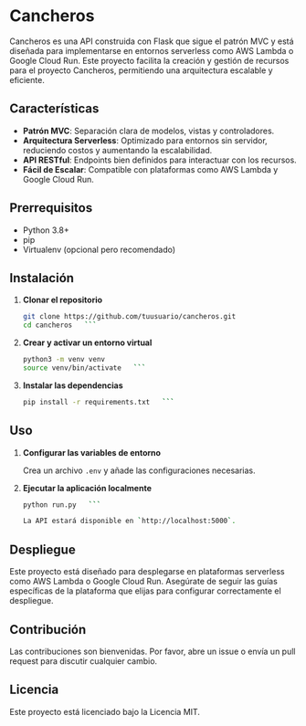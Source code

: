 # Cancheros

Cancheros es una API construida con Flask que sigue el patrón MVC y está diseñada para implementarse en entornos serverless como AWS Lambda o Google Cloud Run. Este proyecto facilita la creación y gestión de recursos para el proyecto Cancheros, permitiendo una arquitectura escalable y eficiente.

## Características

- **Patrón MVC**: Separación clara de modelos, vistas y controladores.
- **Arquitectura Serverless**: Optimizado para entornos sin servidor, reduciendo costos y aumentando la escalabilidad.
- **API RESTful**: Endpoints bien definidos para interactuar con los recursos.
- **Fácil de Escalar**: Compatible con plataformas como AWS Lambda y Google Cloud Run.

## Prerrequisitos

- Python 3.8+
- pip
- Virtualenv (opcional pero recomendado)

## Instalación

1. **Clonar el repositorio**
   ```bash
   git clone https://github.com/tuusuario/cancheros.git
   cd cancheros   ```

2. **Crear y activar un entorno virtual**
   ```bash
   python3 -m venv venv
   source venv/bin/activate   ```

3. **Instalar las dependencias**
   ```bash
   pip install -r requirements.txt   ```

## Uso

1. **Configurar las variables de entorno**

   Crea un archivo `.env` y añade las configuraciones necesarias.

2. **Ejecutar la aplicación localmente**
   ```bash
   python run.py   ```

   La API estará disponible en `http://localhost:5000`.

## Despliegue

Este proyecto está diseñado para desplegarse en plataformas serverless como AWS Lambda o Google Cloud Run. Asegúrate de seguir las guías específicas de la plataforma que elijas para configurar correctamente el despliegue.

## Contribución

Las contribuciones son bienvenidas. Por favor, abre un issue o envía un pull request para discutir cualquier cambio.

## Licencia

Este proyecto está licenciado bajo la Licencia MIT.